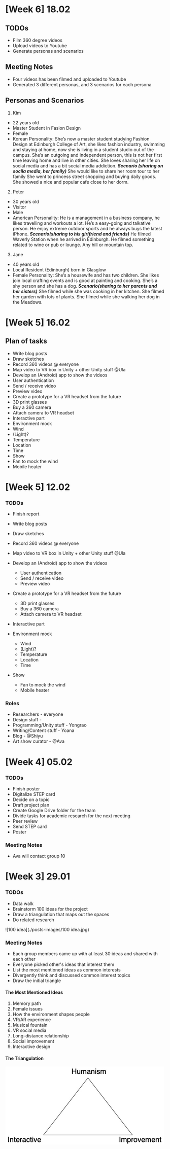 # [Week 6] 18.02

## TODOs
- Film 360 degree videos 
- Upload videos to Youtube
- Generate personas and scenarios

## Meeting Notes
- Four videos has been filmed and uploaded to Youtube
- Generated 3 different personas, and 3 scenarios for each persona

## Personas and Scenarios 
1. Kim
- 22 years old 
- Master Student in Fasion Design
- Female
- Korean
Personality:
She’s now a master student studying Fashion Design at Edinburgh College of Art, she likes fashion industry, swimming and staying at home, now she is living in a student studio out of the campus.
She’s an outgoing and independent person, this is not her first time leaving home and live in other cities. She loves sharing her life on social media and has a bit social media addiction.
***Scenario (sharing on socila media, her family)***
She would like to share her room tour to her family
She went to princess street shopping and buying daily goods.
She showed a nice and popular cafe close to her dorm.

2. Peter 
- 30 years old
- Visitor
- Male
- American
Personality:
He is a management in a business company, he likes travelling and workouts a lot. He’s a easy-going and talkative person. He enjoy extreme outdoor sports and he always buys the latest iPhone.
***Scenario(sharing to his girlfriend and friends)***
He filmed Waverly Station when he arrived in Edinburgh.
He filmed something related to wine or pub or lounge.
Any hill or mountain top.

3. Jane
- 40 years old
- Local Resident (Edinburgh) born in Glasglow
- Female
Personality:
She’s a housewife and has two children. She likes join local crafting events and is good at painting and cooking. She’s a shy person and she has a dog.
***Scenario(sharing to her parents and her sisters)***
She filmed while she was cooking in her kitchen.
She filmed her garden with lots of plants.
She filmed while she walking her dog in the Meadows.

# [Week 5] 16.02

## Plan of tasks
- Write blog posts
- Draw sketches 
- Record 360 videos @ everyone 
- Map video to VR box in Unity + other Unity stuff @Ula 
- Develop an (Android) app to show the videos
 - User authentication
 - Send / receive video
 - Preview video
- Create a prototype for a VR headset from the future
- 3D print glasses 
- Buy a 360 camera 
- Attach camera to VR headset
- Interactive part
- Environment mock
 - Wind
 - (Light)?
 - Temperature
 - Location
 - Time 
- Show 
 - Fan to mock the wind
 - Mobile heater

# [Week 5] 12.02 

### TODOs

* Finish report 
* Write blog posts
* Draw sketches 
* Record 360 videos @ everyone
* Map video to VR box in Unity + other Unity stuff @Ula 
* Develop an (Android) app to show the videos
  * User authentication
  * Send / receive video
  * Preview video

* Create a prototype for a VR headset from the future
  * 3D print glasses 
  * Buy a 360 camera 
  * Attach camera to VR headset
* Interactive part
* Environment mock
  * Wind
  * (Light)?
  * Temperature
  * Location
  * Time 
* Show 
  * Fan to mock the wind
  * Mobile heater 


### Roles

* Researchers - everyone
* Design stuff - 
* Programming/Unity stuff - Yongrao
* Writing/Content stuff - Yoana
* Blog - @Shiyu
* Art show curator - @Ava 



# [Week 4] 05.02 

### TODOs

* Finish poster
* Digitalize STEP card
* Decide on a topic 
* Draft project plan
* Create Google Drive folder for the team
* Divide tasks for academic research for the next meeting
* Peer review
* Send STEP card
* Poster

### Meeting Notes

* Ava will contact group 10


# [Week 3] 29.01

### TODOs

* Data walk
* Brainstorm 100 ideas for the project 
* Draw a triangulation that maps out the spaces 
* Do related research

![100 idea](./posts-images/100 idea.jpg)

### Meeting Notes

* Each group members came up with at least 30 ideas and shared with each other 
* Everyone picked other's ideas that interest them
* List the most mentioned ideas as common interests
* Divergently think and discussed common interest topics 
* Draw the initial triangle

#### The Most Mentioned Ideas

1. Memory path
2. Female issues 
3. How the environment shapes people 
4. VR/AR experience 
5. Musical fountain 
6. VR social media
7. Long-distance relationship 
8. Social improvement 
9. Interactive design

#### The Triangulation

![Triangulation](./posts-images/triangle.jpg)
